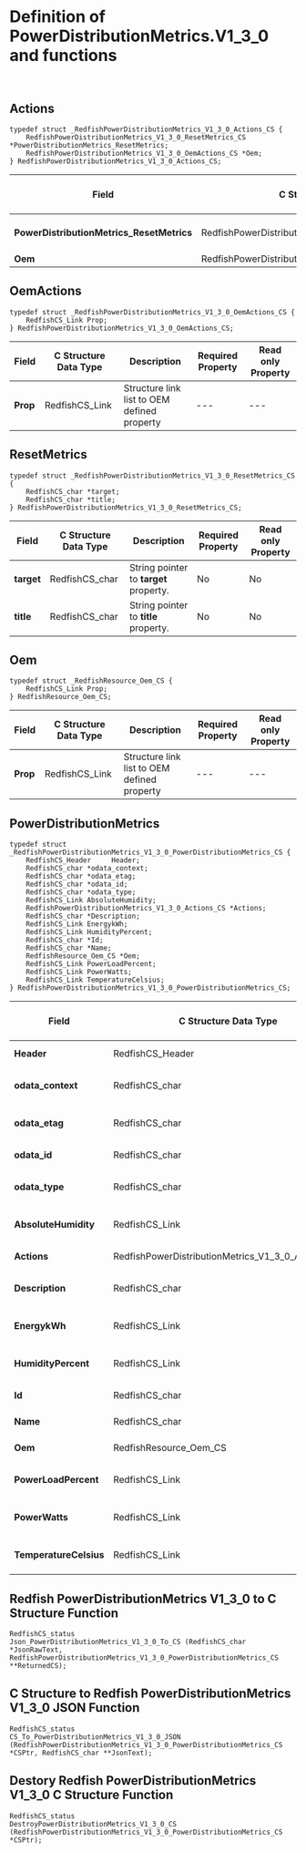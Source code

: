 # Definition of PowerDistributionMetrics.V1_3_0 and functions<br><br>

## Actions
    typedef struct _RedfishPowerDistributionMetrics_V1_3_0_Actions_CS {
        RedfishPowerDistributionMetrics_V1_3_0_ResetMetrics_CS *PowerDistributionMetrics_ResetMetrics;
        RedfishPowerDistributionMetrics_V1_3_0_OemActions_CS *Oem;
    } RedfishPowerDistributionMetrics_V1_3_0_Actions_CS;

|Field |C Structure Data Type|Description |Required Property|Read only Property
| ---  | --- | --- | --- | ---
|**PowerDistributionMetrics_ResetMetrics**|RedfishPowerDistributionMetrics_V1_3_0_ResetMetrics_CS| Structure points to **#PowerDistributionMetrics.ResetMetrics** property.| No| No
|**Oem**|RedfishPowerDistributionMetrics_V1_3_0_OemActions_CS| Structure points to **Oem** property.| No| No


## OemActions
    typedef struct _RedfishPowerDistributionMetrics_V1_3_0_OemActions_CS {
        RedfishCS_Link Prop;
    } RedfishPowerDistributionMetrics_V1_3_0_OemActions_CS;

|Field |C Structure Data Type|Description |Required Property|Read only Property
| ---  | --- | --- | --- | ---
|**Prop**|RedfishCS_Link| Structure link list to OEM defined property| ---| ---


## ResetMetrics
    typedef struct _RedfishPowerDistributionMetrics_V1_3_0_ResetMetrics_CS {
        RedfishCS_char *target;
        RedfishCS_char *title;
    } RedfishPowerDistributionMetrics_V1_3_0_ResetMetrics_CS;

|Field |C Structure Data Type|Description |Required Property|Read only Property
| ---  | --- | --- | --- | ---
|**target**|RedfishCS_char| String pointer to **target** property.| No| No
|**title**|RedfishCS_char| String pointer to **title** property.| No| No


## Oem
    typedef struct _RedfishResource_Oem_CS {
        RedfishCS_Link Prop;
    } RedfishResource_Oem_CS;

|Field |C Structure Data Type|Description |Required Property|Read only Property
| ---  | --- | --- | --- | ---
|**Prop**|RedfishCS_Link| Structure link list to OEM defined property| ---| ---


## PowerDistributionMetrics
    typedef struct _RedfishPowerDistributionMetrics_V1_3_0_PowerDistributionMetrics_CS {
        RedfishCS_Header     Header;
        RedfishCS_char *odata_context;
        RedfishCS_char *odata_etag;
        RedfishCS_char *odata_id;
        RedfishCS_char *odata_type;
        RedfishCS_Link AbsoluteHumidity;
        RedfishPowerDistributionMetrics_V1_3_0_Actions_CS *Actions;
        RedfishCS_char *Description;
        RedfishCS_Link EnergykWh;
        RedfishCS_Link HumidityPercent;
        RedfishCS_char *Id;
        RedfishCS_char *Name;
        RedfishResource_Oem_CS *Oem;
        RedfishCS_Link PowerLoadPercent;
        RedfishCS_Link PowerWatts;
        RedfishCS_Link TemperatureCelsius;
    } RedfishPowerDistributionMetrics_V1_3_0_PowerDistributionMetrics_CS;

|Field |C Structure Data Type|Description |Required Property|Read only Property
| ---  | --- | --- | --- | ---
|**Header**|RedfishCS_Header|Redfish C structure header|---|---
|**odata_context**|RedfishCS_char| String pointer to **@odata.context** property.| No| No
|**odata_etag**|RedfishCS_char| String pointer to **@odata.etag** property.| No| No
|**odata_id**|RedfishCS_char| String pointer to **@odata.id** property.| Yes| No
|**odata_type**|RedfishCS_char| String pointer to **@odata.type** property.| Yes| No
|**AbsoluteHumidity**|RedfishCS_Link| Structure link list to **AbsoluteHumidity** property.| No| No
|**Actions**|RedfishPowerDistributionMetrics_V1_3_0_Actions_CS| Structure points to **Actions** property.| No| No
|**Description**|RedfishCS_char| String pointer to **Description** property.| No| Yes
|**EnergykWh**|RedfishCS_Link| Structure link list to **EnergykWh** property.| No| No
|**HumidityPercent**|RedfishCS_Link| Structure link list to **HumidityPercent** property.| No| No
|**Id**|RedfishCS_char| String pointer to **Id** property.| Yes| Yes
|**Name**|RedfishCS_char| String pointer to **Name** property.| Yes| Yes
|**Oem**|RedfishResource_Oem_CS| Structure points to **Oem** property.| No| No
|**PowerLoadPercent**|RedfishCS_Link| Structure link list to **PowerLoadPercent** property.| No| No
|**PowerWatts**|RedfishCS_Link| Structure link list to **PowerWatts** property.| No| No
|**TemperatureCelsius**|RedfishCS_Link| Structure link list to **TemperatureCelsius** property.| No| No
## Redfish PowerDistributionMetrics V1_3_0 to C Structure Function
    RedfishCS_status
    Json_PowerDistributionMetrics_V1_3_0_To_CS (RedfishCS_char *JsonRawText, RedfishPowerDistributionMetrics_V1_3_0_PowerDistributionMetrics_CS **ReturnedCS);

## C Structure to Redfish PowerDistributionMetrics V1_3_0 JSON Function
    RedfishCS_status
    CS_To_PowerDistributionMetrics_V1_3_0_JSON (RedfishPowerDistributionMetrics_V1_3_0_PowerDistributionMetrics_CS *CSPtr, RedfishCS_char **JsonText);

## Destory Redfish PowerDistributionMetrics V1_3_0 C Structure Function
    RedfishCS_status
    DestroyPowerDistributionMetrics_V1_3_0_CS (RedfishPowerDistributionMetrics_V1_3_0_PowerDistributionMetrics_CS *CSPtr);

